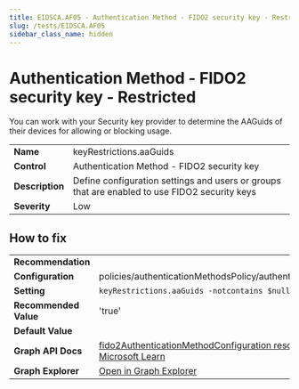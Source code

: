 ```yaml
---
title: EIDSCA.AF05 - Authentication Method - FIDO2 security key - Restricted
slug: /tests/EIDSCA.AF05
sidebar_class_name: hidden
---
```


# Authentication Method - FIDO2 security key - Restricted

You can work with your Security key provider to determine the AAGuids of their devices for allowing or blocking usage.

| | |
|-|-|
| **Name** | keyRestrictions.aaGuids |
| **Control** | Authentication Method - FIDO2 security key |
| **Description** | Define configuration settings and users or groups that are enabled to use FIDO2 security keys |
| **Severity** | Low |

## How to fix
| | |
|-|-|
| **Recommendation** |  |
| **Configuration** | policies/authenticationMethodsPolicy/authenticationMethodConfigurations('Fido2') |
| **Setting** | `keyRestrictions.aaGuids -notcontains $null` |
| **Recommended Value** | 'true' |
| **Default Value** |  |
| **Graph API Docs** | [fido2AuthenticationMethodConfiguration resource type - Microsoft Graph v1.0 - Microsoft Learn](https://learn.microsoft.com/en-us/graph/api/resources/fido2authenticationmethodconfiguration) |
| **Graph Explorer** | [Open in Graph Explorer](https://developer.microsoft.com/en-us/graph/graph-explorer?request=policies/authenticationMethodsPolicy/authenticationMethodConfigurations('Fido2')&method=GET&version=beta&GraphUrl=https://graph.microsoft.com) |



